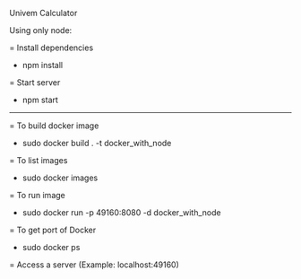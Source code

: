 Univem Calculator

Using only node:

= Install dependencies
  - npm install

= Start server
  - npm start

---------------------------------------------------------

= To build docker image
  - sudo docker build . -t docker_with_node

= To list images
  - sudo docker images

= To run image
  - sudo docker run -p 49160:8080 -d docker_with_node

= To get port of Docker
  - sudo docker ps

= Access a server (Example: localhost:49160)
